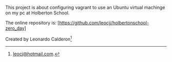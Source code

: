 This project is about configuring vagrant to use an Ubuntu virtual machinge on my pc at Holberton School.

The online repository is: [https://github.com/leocjj/holbertonschool-zero_day]

Created by Leonardo Calderon[^1]

[1]: https://github.com/leocjj/holbertonschool-zero_day
[^1]: leocj@hotmail.com.
